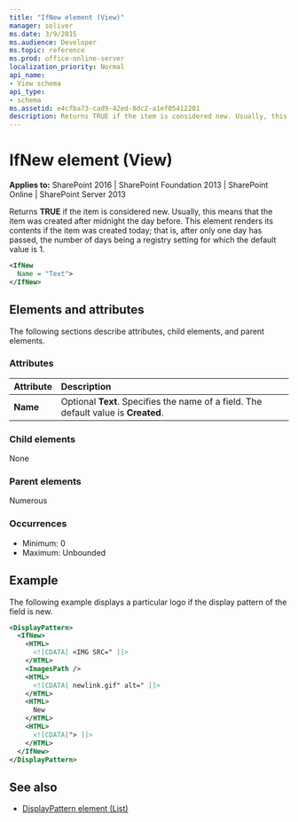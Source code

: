 ```yaml
---
title: "IfNew element (View)"
manager: soliver
ms.date: 3/9/2015
ms.audience: Developer
ms.topic: reference
ms.prod: office-online-server
localization_priority: Normal
api_name:
- View schema
api_type:
- schema
ms.assetid: e4cfba73-cad9-42ed-8dc2-a1ef05412201
description: Returns TRUE if the item is considered new. Usually, this means that the item was created after midnight the day before.
---
```


# IfNew element (View)

**Applies to:** SharePoint 2016 | SharePoint Foundation 2013 | SharePoint Online | SharePoint Server 2013
  
Returns **TRUE** if the item is considered new. Usually, this means that the item was created after midnight the day before. This element renders its contents if the item was created today; that is, after only one day has passed, the number of days being a registry setting for which the default value is 1. 
  
```XML
<IfNew
  Name = "Text">
</IfNew>
```

## Elements and attributes

The following sections describe attributes, child elements, and parent elements.

### Attributes

|**Attribute**|**Description**|
|:-----|:-----|
|**Name** <br/> |Optional **Text**. Specifies the name of a field. The default value is **Created**.  <br/> |
   
### Child elements

None
   
### Parent elements

Numerous 
   
### Occurrences

- Minimum: 0 
- Maximum: Unbounded 
   
## Example

The following example displays a particular logo if the display pattern of the field is new.
  
```XML
<DisplayPattern>
  <IfNew>
    <HTML>
      <![CDATA[ <IMG SRC=" ]]>
    </HTML>
    <ImagesPath />
    <HTML>
      <![CDATA[ newlink.gif" alt=" ]]>
    </HTML>
    <HTML>
      New
    </HTML>
    <HTML>
      <![CDATA["> ]]>
    </HTML>
  </IfNew>
</DisplayPattern>
```

## See also

- [DisplayPattern element (List)](displaypattern-element-list.md)

